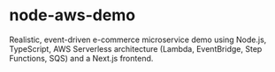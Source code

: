 # node-aws-demo
Realistic, event-driven e-commerce microservice demo using Node.js, TypeScript, AWS Serverless architecture (Lambda, EventBridge, Step Functions, SQS) and a Next.js frontend.
